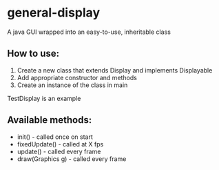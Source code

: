 # general-display
A java GUI wrapped into an easy-to-use, inheritable class 

## How to use:
1. Create a new class that extends Display and implements Displayable
2. Add appropriate constructor and methods
3. Create an instance of the class in main

TestDisplay is an example

## Available methods:
- init() - called once on start
- fixedUpdate() - called at X fps
- update() - called every frame
- draw(Graphics g) - called every frame
